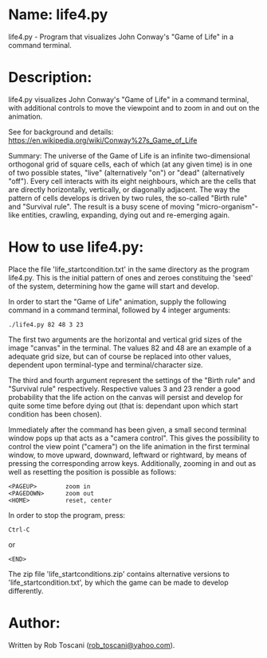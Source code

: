 # Name: life4.py
life4.py - Program that visualizes John Conway's "Game of Life" in a command terminal.

# Description:
life4.py visualizes John Conway's "Game of Life" in a command terminal, with additional controls to move the viewpoint and to zoom in and out on the animation.

See for background and details: https://en.wikipedia.org/wiki/Conway%27s_Game_of_Life

Summary: The universe of the Game of Life is an infinite two-dimensional orthogonal grid of square cells, each of which (at any given time) is in one of two possible states, "live" (alternatively "on") or "dead" (alternatively "off"). Every cell interacts with its eight neighbours, which are the cells that are directly horizontally, vertically, or diagonally adjacent. The way the pattern of cells develops is driven by two rules, the so-called "Birth rule" and "Survival rule". The result is a busy scene of moving "micro-organism"-like entities, crawling, expanding, dying out and re-emerging again.

# How to use life4.py:
Place the file 'life_startcondition.txt' in the same directory as the program life4.py. This is the initial pattern of ones and zeroes constituing the 'seed' of the system, determining how the game will start and develop. 

In order to start the "Game of Life" animation, supply the following command in a command terminal, followed by 4 integer arguments:

	./life4.py 82 48 3 23

The first two arguments are the horizontal and vertical grid sizes of the image "canvas" in the terminal. The values 82 and 48 are an example of a adequate grid size, but can of course be replaced into other values, dependent upon terminal-type and terminal/character size.

The third and fourth argument represent the settings of the "Birth rule" and "Survival rule" respectively.
Respective values 3 and 23 render a good probability that the life action on the canvas will persist and develop for quite some time before dying out (that is: dependant upon which start condition has been chosen).

Immediately after the command has been given, a small second terminal window pops up that acts as a "camera control". This gives the possibility to control the view point ("camera") on the life animation in the first terminal window, to move upward, downward, leftward or rightward, by means of pressing the corresponding arrow keys. Additionally, zooming in and out as well as resetting the position is possible as follows:

	<PAGEUP>        zoom in
	<PAGEDOWN>      zoom out
	<HOME>          reset, center

In order to stop the program, press:

	Ctrl-C

or

	<END>

The zip file 'life_startconditions.zip' contains alternative versions to 'life_startcondition.txt', by which the game can be made to develop differently.


# Author:
Written by Rob Toscani (rob_toscani@yahoo.com).